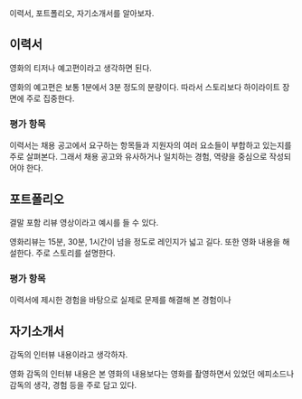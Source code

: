 이력서, 포트폴리오, 자기소개서를 알아보자.

## 이력서
영화의 티저나 예고편이라고 생각하면 된다.

영화의 예고편은 보통 1분에서 3분 정도의 분량이다. 따라서 스토리보다 하이라이트 장면에 주로 집중한다.

### 평가 항목
이력서는 채용 공고에서 요구하는 항목들과 지원자의 여러 요소들이 부합하고 있는지를 주로 살펴본다. 그래서 채용 공고와 유사하거나 일치하는 경험, 역량을 중심으로 작성되어야 한다.

## 포트폴리오
결말 포함 리뷰 영상이라고 예시를 들 수 있다.

영화리뷰는 15분, 30분, 1시간이 넘을 정도로 레인지가 넓고 길다. 또한 영화 내용을 해설한다. 주로 스토리를 설명한다. 

### 평가 항목
이력서에 제시한 경험을 바탕으로 실제로 문제를 해결해 본 경험이나 

## 자기소개서
감독의 인터뷰 내용이라고 생각하자.

영화 감독의 인터뷰 내용은 본 영화의 내용보다는 영화를 촬영하면서 있었던 에피소드나 감독의 생각, 경험 등을 주로 담고 있다. 